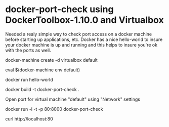 # docker-port-check using DockerToolbox-1.10.0 and Virtualbox

Needed a realy simple way to check port access on a docker machine before starting up applications, etc.  Docker has a nice hello-world to insure your docker machine is up and running and this helps to insure you're ok with the ports as well.



docker-machine create -d virtualbox default

eval $(docker-machine env default)

docker run hello-world

docker build -t docker-port-check .

Open port for virtual machine "default" using "Network" settings

docker run -i -t -p 80:8000 docker-port-check

curl http://localhost:80
